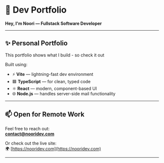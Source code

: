 # 🌌 Dev Portfolio

**Hey, I'm Noori — Fullstack Software Developer**

---

## ✨ Personal Portfolio

This portfolio shows what I build - so check it out

Built using:

- ⚡ **Vite** — lightning-fast dev environment
- 🟦 **TypeScript** — for clean, typed code
- ⚛️ **React** — modern, component-based UI
- 🌐 **Node.js** — handles server-side mail functionality

---

## 📫 Open for Remote Work

Feel free to reach out:  
**[contact@nooridev.com](mailto:contact@nooridev.com)**

Or check out the live site:  
🌍 [https://nooridev.com](https://nooridev.com)

---